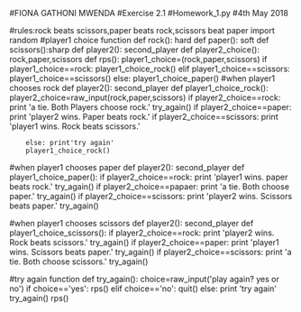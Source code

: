 
#FIONA GATHONI MWENDA
#Exercise 2.1
#Homework_1.py
#4th May 2018

#rules:rock beats scissors,paper beats rock,scissors beat paper
import random
#player1 choice function
def rock(): hard 
def paper(): soft 
def scissors():sharp
def player2(): second_player
def player2_choice(): rock,paper,scissors
def rps(): 
    player1_choice=(rock,paper,scissors)
    if player1_choice==rock:
         player1_choice_rock()
    elif player1_choice==scissors:
        player1_choice==scissors()
    else: player1_choice_paper()
#when player1 chooses rock
def player2(): second_player
def player1_choice_rock():
        player2_choice=raw_input(rock,paper,scissors)
        if player2_choice==rock:
            print 'a tie. Both Players choose rock.'
        try_again()
        if player2_choice==paper:
            print 'player2 wins. Paper beats rock.'
        if player2_choice==scissors:
            print 'player1 wins. Rock beats scissors.'

        else: print'try again'
        player1_choice_rock()
#when player1 chooses paper
def player2(): second_player
def player1_choice_paper():
            if player2_choice==rock:
                print 'player1 wins. paper beats rock.'
            try_again()
            if player2_choice==papaer:
                print 'a tie. Both choose paper.'
            try_again()
            if player2_choice==scissors:
                print 'player2 wins. Scissors beats paper.'
            try_again()

            
#when player1 chooses scissors
def player2(): second_player
def player1_choice_scissors():
                if player2_choice==rock:
                    print 'player2 wins. Rock beats scissors.'
                try_again()
                if player2_choice==paper:
                    print 'player1 wins. Scissors beats paper.'
                try_again()
                if player2_choice==scissors:
                    print 'a tie. Both choose scissors.'
                try_again()
                
#try again function
def try_again():
                choice=raw_input('play again? yes or no')
                if choice=='yes':
                    rps()
                elif choice=='no':
                    quit()
                else: print 'try again'
                try_again()
rps()
